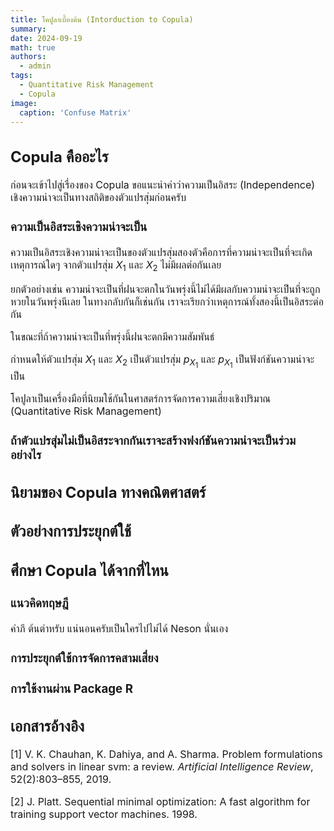 ```yaml
---
title: โคปูลาเบื้องต้น (Intorduction to Copula)
summary: 
date: 2024-09-19
math: true
authors:
  - admin
tags:
  - Quantitative Risk Management
  - Copula
image:
  caption: 'Confuse Matrix'
---
```


<div style="font-size: 16px;">

## Copula คืออะไร

ก่อนจะเข้าไปสู่เรื่องของ Copula ขอแนะนำคำว่าความเป็นอิสระ (Independence) เชิงความน่าจะเป็นทางสถิติของตัวแปรสุ่มก่อนครับ

### ความเป็นอิสระเชิงความน่าจะเป็น

ความเป็นอิสระเชิงความน่าจะเป็นของตัวแปรสุ่มสองตัวคือการที่ความน่าจะเป็นที่จะเกิดเหตุการณ์ใดๆ จากตัวแปรสุ่ม $X_1$ และ $X_2$ ไม่มีผลต่อกันเลย

ยกตัวอย่างเช่น ความน่าจะเป็นที่ฝนจะตกในวันพรุ่งนี้ไม่ได้มีผลกับความน่าจะเป็นที่จะถูกหวยในวันพรุ่งนีเลย ในทางกลับกันก็เช่นกัน เราจะเรียกว่าเหตุการณ์ทั้งสองนี้เป็นอิสระต่อกัน

ในขณะที่ถ้าความน่าจะเป็นที่พรุ่งนี้ฝนจะตกมีความสัมพันธ์

กำหนดให้ตัวแปรสุ่ม $X_1$ และ $X_2$ เป็นตัวแปรสุ่ม $p_{X_1}$ และ $p_{X_1}$ เป็นฟังก์ชันความน่าจะเป็น

โคปูลาเป็นเครื่องมือที่นิยมใช้กันในศาสตร์การจัดการความเสี่ยงเชิงปริมาณ (Quantitative Risk Management) 

### ถ้าตัวแปรสุ่มไม่เป็นอิสระจากกันเราจะสร้างฟงก์ชันความน่าจะเป็นร่วมอย่างไร

## นิยามของ Copula ทางคณิตศาสตร์


## ตัวอย่างการประยุกต์ใช้

## ศึกษา Copula ได้จากที่ไหน

### แนวคิดทฤษฎี
   คำภี ต้นตำหรับ  แน่นอนครับเป็นใครไปไม่ได้ Neson นั่นเอง
   
### การประยุกต์ใช้การจัดการคสามเสี่ยง

### การใช้งานผ่าน Package R


## เอกสารอ้างอิง

[1] V. K. Chauhan, K. Dahiya, and A. Sharma. Problem formulations and solvers in linear svm: a
review. *Artificial Intelligence Review*, 52(2):803–855, 2019.

[2] J. Platt. Sequential minimal optimization: A fast algorithm for training support vector machines.
1998.


</div>
